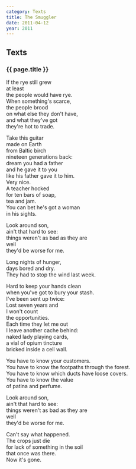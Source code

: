 ```yaml
---
category: Texts
title: The Smuggler
date: 2011-04-12
year: 2011
---
```


## Texts

### {{ page.title }}

If the rye still grew<br/>
at least<br/>
the people would have rye.<br/>
When something's scarce,<br/>
the people brood<br/>
on what else they don't have,<br/>
and what they've got<br/>
they're hot to trade.

Take this guitar<br/>
made on Earth<br/>
from Baltic birch<br/>
nineteen generations back:<br/>
dream you had a father<br/>
and he gave it to you<br/>
like his father gave it to him.<br/>
Very nice.<br/>
A teacher hocked<br/>
for ten bars of soap,<br/>
tea and jam.<br/>
You can bet he's got a woman<br/>
in his sights.

Look around son,<br/>
ain't that hard to see:<br/>
things weren't as bad as they are<br/>
well<br/>
they'd be worse for me.

Long nights of hunger,<br/>
days bored and dry.<br/>
They had to stop the wind last week.

Hard to keep your hands clean<br/>
when you've got to bury your stash.<br/>
I've been sent up twice:<br/>
Lost seven years and<br/>
I won't count<br/>
the opportunities.<br/>
Each time they let me out<br/>
I leave another cache behind:<br/>
naked lady playing cards,<br/>
a vial of opium tincture<br/>
bricked inside a cell wall.

You have to know your customers.<br/>
You have to know the footpaths through the forest.<br/>
You have to know which ducts have loose covers.<br/>
You have to know the value<br/>
of patina and perfume.

Look around son,<br/>
ain't that hard to see:<br/>
things weren't as bad as they are<br/>
well<br/>
they'd be worse for me.

Can't say what happened.<br/>
The crops just die<br/>
for lack of something in the soil<br/>
that once was there.<br/>
Now it's gone.
